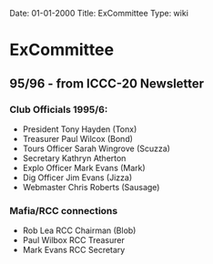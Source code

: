 Date: 01-01-2000
Title: ExCommittee
Type: wiki


ExCommittee 
===========





95/96 - from ICCC-20 Newsletter
-------------------------------

### Club Officials 1995/6:

-   President Tony Hayden (Tonx)
-   Treasurer Paul Wilcox (Bond)
-   Tours Officer Sarah Wingrove (Scuzza)
-   Secretary Kathryn Atherton
-   Explo Officer Mark Evans (Mark)
-   Dig Officer Jim Evans (Jizza)
-   Webmaster Chris Roberts (Sausage)





### Mafia/RCC connections

-   Rob Lea RCC Chairman (Blob)
-   Paul Wilbox RCC Treasurer
-   Mark Evans RCC Secretary











